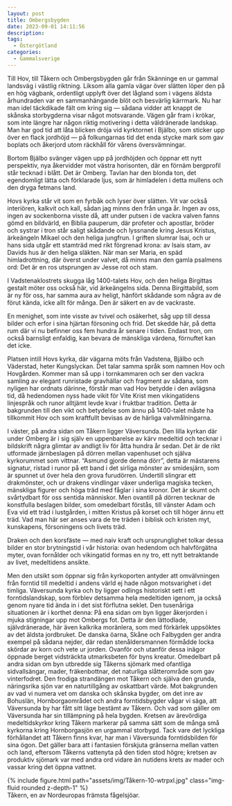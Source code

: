 ```yaml
---
layout: post
title: Ombergsbygden
date: 2023-09-01 14:11:56
description:
tags: 
  - Östergötland
categories: 
  - Gammalsverige
---
```


Till Hov, till Tåkern och Ombergsbygden går från Skänninge en ur gammal landsväg i västlig riktning. Liksom alla gamla vägar över slätten löper den på en hög vägbank, ordentligt upplyft över det lågland som i vägens äldsta århundraden var en sammanhängande blöt och besvärlig kärrmark. Nu har man idel täckdikade fält om kring sig &mdash; sådana vidder att knappt de skånska storbygderna visar något motsvarande. Vägen går fram i krökar, som inte längre har någon riktig motivering i detta väldränerade landskap. Man har god tid att låta blicken dröja vid kyrktornet i Bjälbo, som sticker upp över en flack jordhöjd &mdash; på folkungarnas tid det enda stycke mark som gav boplats och åkerjord utom räckhåll för vårens översvämningar.

Bortom Bjälbo svänger vägen upp på jordhöjden och öppnar ett nytt perspektiv, nya åkervidder mot västra horisonten, där en förnäm bergprofil står tecknad i blått. Det är Omberg. Tavlan har den blonda ton, det egendomligt lätta och förklarade ljus, som är himladelen i detta mullens och den dryga fetmans land.

Hovs kyrka står vit som en fyrbåk och lyser över slätten. Vit var också interiören, kalkvit och kall, sådan jag minns den från unga år. Ingen av oss, ingen av sockenborna visste då, att under putsen i de vackra valven fanns gömd en bildvärld, en Biblia pauperum, där profeter och apostlar, bröder och systrar i tron står saligt skådande och lyssnande kring Jesus Kristus, ärkeängeln Mikael och den heliga jungfrun. I griften slumrar Isai, och ur hans sida utgår ett stamträd med rikt förgrenad krona: av Isais stam, av Davids hus är den heliga släkten. När man ser Maria, en späd himladrottning, där överst under valvet, då minns man den gamla psalmens ord: Det är en ros utsprungen av Jesse rot och stam.

I Vadstenaklostrets skugga låg 1400-talets Hov, och den heliga Birgittas gestalt möter oss också här, vid ärkeängelns sida. Denna Birgittabild, som är ny för oss, har samma aura av heligt, hänfört skådande som några av de förut kända, icke allt för många. Den är säkert en av de vackraste.

En menighet, som inte visste av tvivel och osäkerhet, såg upp till dessa bilder och erfor i sina hjärtan försoning och frid. Det skedde här, på detta rum där vi nu befinner oss fem hundra år senare i tiden. Endast tron, om också barnsligt enfaldig, kan bevara de mänskliga värdena, förnuftet kan det icke.

Platsen intill Hovs kyrka, där vägarna möts från Vadstena, Bjälbo och Väderstad, heter Kungslyckan. Det talar samma språk som namnen Hov och Hovgården. Kommer man så upp i tornkammaren och ser den vackra samling av elegant runristade gravhällar och fragment av sådana, som nyligen har ordnats därinne, förstår man vad Hov betydde i den avlägsna tid, då hedendomen nyss hade vikit för Vite Krist men vikingatidens linjespråk och runor alltjämt levde kvar i fruktbar tradition. Detta är bakgrunden till den vikt och betydelse som ännu på 1400-talet måste ha tillkommit Hov och som kraftfullt bevisas av de härliga valvmålningarna.

I väster, på andra sidan om Tåkern ligger Väversunda. Den lilla kyrkan där under Omberg är i sig själv en uppenbarelse av kärv medeltid och tecknar i bildskrift några glimtar av andligt liv för åtta hundra år sedan. Det är de rikt utformade järnbeslagen på dörren mellan vapenhuset och själva kyrkorummet som vittnar. &#8220;Asmund gjorde denna dörr&#8221;, detta är mästarens signatur, ristad i runor på ett band i det sirliga mönster av smidesjärn, som är spunnet ut över hela den grova furudörren. Undertill slingrar ett drakmönster, och ur drakens vindlingar växer underliga magiska tecken, mänskliga figurer och höga träd med fåglar i sina kronor. Det är skumt och svårtydbart för oss sentida människor. Men ovantill på dörren tecknar de konstfulla beslagen bilder, som omedelbart förstås, till vänster Adam och Eva vid ett träd i lustgården, i mitten Kristus på korset och till höger ännu ett träd. Vad man här ser anses vara de tre träden i biblisk och kristen myt, kunskapens, försoningens och livets träd.

Draken och den korsfäste &mdash; med naiv kraft och ursprunglighet tolkar dessa bilder en stor brytningstid i vår historia: ovan hedendom och halvförgätna myter, ovan fornålder och vikingatid formas en ny tro, ett nytt betraktande av livet, medeltidens ansikte.

Men den utsikt som öppnar sig från kyrkoporten antyder att omvälvningen från forntid till medeltid i andens värld ej hade någon motsvarighet i det timliga. Väversunda kyrka och by ligger odlings historiskt sett i ett forntidslandskap, som förblev detsamma hela medeltiden igenom, ja också genom nyare tid ända in i det sist förflutna seklet. Den tusenåriga situationen är i korthet denna: På ena sidan om byn ligger åkerjorden i mjuka stigningar upp mot Ombergs fot. Detta är den lättodlade, självdränerade, här även kalkrika moränlera, som med förkärlek uppsöktes av det äldsta jordbruket. De danska öarna, Skåne och Falbygden ger andra exempel på sådana nejder, där redan stenåldersmannen förmådde locka skördar av korn och vete ur jorden. Ovanför och utanför dessa inägor öppnade berget vidsträckta utmarksbeten för byns kreatur. Omedelbart på andra sidan om byn utbredde sig Tåkerns sjömark med ofantliga sidvallsängar, mader, fräkenbottnar, det naturliga slåtterområde som gav vinterfodret. Den frodiga strandängen mot Tåkern och själva den grunda, näringsrika sjön var en naturtillgång av oskattbart värde. Mot bakgrunden av vad vi numera vet om danska och skånska bygder, om det inre av Bohuslän, Hornborgaområdet och andra forntidsbygder vågar vi säga, att Väversunda by har fått sitt läge bestämt av Tåkern. Och vad som gäller om Väversunda har sin tillämpning på hela bygden. Kretsen av ärevördiga medeltidskyrkor kring Tåkern markerar på samma sätt som de många små kyrkorna kring Hornborgasjön en urgammal storbygd. Tack vare det lyckliga förhållandet att Tåkern finns kvar, har man i Väversunda forntidsbilden för sina ögon. Det gäller bara att i fantasien förskjuta gränserna mellan vatten och land, eftersom Tåkerns vattenyta på den tiden stod högre; kretsen av produktiv sjömark var med andra ord vidare än nutidens krets av mader och vassar kring det öppna vattnet.

<div class="row mt-3">
    <div class="col-sm mt-3 mt-md-0">
        {% include figure.html path="assets/img/Tåkern-10-wtrpxl.jpg" class="img-fluid rounded z-depth-1" %}
    </div>
</div>
<div class="caption">
    Tåkern, en av Nordeuropas främsta fågelsjöar. 
</div>
